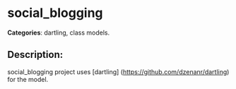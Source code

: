 # social_blogging 

**Categories**: dartling, class models. 

## Description: 
social_blogging project uses 
[dartling] (https://github.com/dzenanr/dartling) for the model.